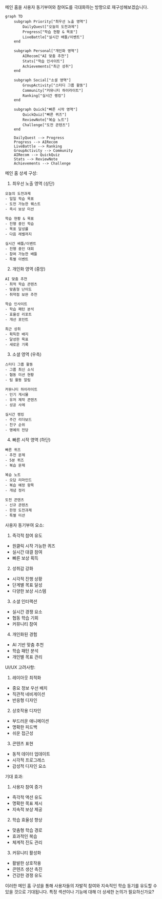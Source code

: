 메인 홈을 사용자 동기부여와 참여도를 극대화하는 방향으로 재구성해보겠습니다.

```mermaid
graph TD
    subgraph Priority["최우선 노출 영역"]
        DailyQuest["오늘의 도전과제"]
        Progress["학습 현황 & 목표"]
        LiveBattle["실시간 배틀/이벤트"]
    end

    subgraph Personal["개인화 영역"]
        AIRecom["AI 맞춤 추천"]
        Stats["학습 인사이트"]
        Achievements["최근 성취"]
    end

    subgraph Social["소셜 영역"]
        GroupActivity["스터디 그룹 활동"]
        Community["커뮤니티 하이라이트"]
        Ranking["실시간 랭킹"]
    end

    subgraph Quick["빠른 시작 영역"]
        QuickQuiz["빠른 퀴즈"]
        ReviewNote["복습 노트"]
        Challenge["도전 콘텐츠"]
    end

    DailyQuest --> Progress
    Progress --> AIRecom
    LiveBattle --> Ranking
    GroupActivity --> Community
    AIRecom --> QuickQuiz
    Stats --> ReviewNote
    Achievements --> Challenge
```
    
메인 홈 상세 구성:

1. 최우선 노출 영역 (상단)

```
오늘의 도전과제
- 일일 학습 목표
- 도전 가능한 퀘스트
- 즉시 보상 미션

학습 현황 & 목표
- 진행 중인 학습
- 목표 달성률
- 다음 레벨까지

실시간 배틀/이벤트
- 진행 중인 대회
- 참여 가능한 배틀
- 특별 이벤트
```

2. 개인화 영역 (중앙)

```
AI 맞춤 추천
- 최적 학습 콘텐츠
- 맞춤형 난이도
- 취약점 보완 추천

학습 인사이트
- 학습 패턴 분석
- 효율성 리포트
- 개선 포인트

최근 성취
- 획득한 배지
- 달성한 목표
- 새로운 기록
```

3. 소셜 영역 (우측)

```
스터디 그룹 활동
- 그룹 최신 소식
- 협동 미션 현황
- 팀 활동 알림

커뮤니티 하이라이트
- 인기 게시물
- 유저 제작 콘텐츠
- 성공 사례

실시간 랭킹
- 주간 리더보드
- 친구 순위
- 명예의 전당
```

4. 빠른 시작 영역 (하단)

```
빠른 퀴즈
- 추천 문제
- 5분 퀴즈
- 복습 문제

복습 노트
- 오답 리마인드
- 복습 예정 항목
- 개념 정리

도전 콘텐츠
- 신규 콘텐츠
- 한정 도전과제
- 특별 미션
```

사용자 동기부여 요소:

1. 즉각적 참여 유도

- 원클릭 시작 가능한 퀴즈
- 실시간 대결 참여
- 빠른 보상 획득

2. 성취감 강화

- 시각적 진행 상황
- 단계별 목표 달성
- 다양한 보상 시스템

3. 소셜 인터랙션

- 실시간 경쟁 요소
- 협동 학습 기회
- 커뮤니티 참여

4. 개인화된 경험

- AI 기반 맞춤 추천
- 학습 패턴 분석
- 개인별 목표 관리

UI/UX 고려사항:

1. 레이아웃 최적화

- 중요 정보 우선 배치
- 직관적 네비게이션
- 반응형 디자인

2. 상호작용 디자인

- 부드러운 애니메이션
- 명확한 피드백
- 쉬운 접근성

3. 콘텐츠 표현

- 동적 데이터 업데이트
- 시각적 프로그레스
- 감성적 디자인 요소

기대 효과:

1. 사용자 참여 증가

- 즉각적 액션 유도
- 명확한 목표 제시
- 지속적 보상 제공

2. 학습 효율성 향상

- 맞춤형 학습 경로
- 효과적인 복습
- 체계적 진도 관리

3. 커뮤니티 활성화

- 활발한 상호작용
- 콘텐츠 생산 촉진
- 건강한 경쟁 유도

이러한 메인 홈 구성을 통해 사용자들의 자발적 참여와 지속적인 학습 동기를 유도할 수 있을 것으로 기대됩니다. 특정 섹션이나 기능에 대해 더 상세한 논의가 필요하신가요?
